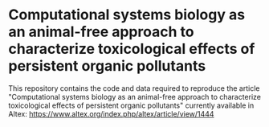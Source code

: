 # Computational systems biology as an animal-free approach to characterize toxicological effects of persistent organic pollutants

This repository contains the code and data required to reproduce the article "Computational systems biology as an animal-free approach to characterize toxicological effects of persistent organic pollutants" currently available in Altex: https://www.altex.org/index.php/altex/article/view/1444

